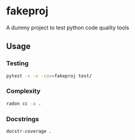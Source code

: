 # fakeproj

A dummy project to test python code quality tools

## Usage

### Testing

```bash
pytest -s -v -cov=fakeproj test/
```

### Complexity

```bash
radon cc -a .
```

### Docstrings

```bash
docstr-coverage .
```
